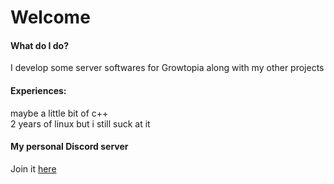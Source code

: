 # Welcome
#### What do I do?
I develop some server softwares for Growtopia along with my other projects
#### Experiences:
maybe a little bit of c++ </br>
2 years of linux but i still suck at it
#### My personal Discord server
Join it [here](https://discord.gg/myQ3s7DaKQ)
